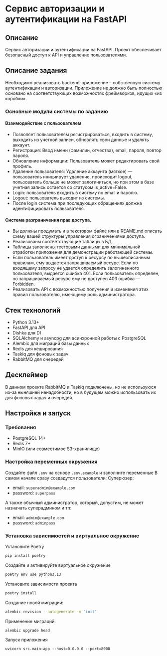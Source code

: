 # Сервис авторизации и аутентификации на FastAPI

## Описание
Сервис авторизации и аутентификации на FastAPI. Проект обеспечивает безопасный доступ к API и управление пользователями.

## Описание задания
Необходимо реализовать backend-приложение – собственную систему аутентификации и авторизации. Приложение не должно быть полностью основано на соответствующих возможностях фреймворков, идущих «из коробки».

### Основные модули системы по заданию

#### Взаимодействие с пользователем
*	Позволяет пользователям регистрироваться, входить в систему, выходить из учетной записи, обновлять свои данные и удалять аккаунт.
*	Регистрация: Ввод имени (фамилии, отчества), email, пароля, повтор пароля.
*	Обновление информации: Пользователь может редактировать свой профиль.
*	Удаление пользователя: Удаление аккаунта (мягкое) — пользователь инициирует удаление, происходит logout, пользователь больше не может залогиниться, но при этом в базе учетная запись остается со статусом is_active=False.
*	Login: пользователь входить в систему по email и паролю.
*	Logout: пользователь выходит из системы.
* После login система при последующих обращениях должна идентифицировать пользователя.

#### Система разграничения прав доступа. 
*	Вы должны продумать и в текстовом файле или в REAME.md описать схему вашей структуры управления ограничениями доступа.
*	Реализованы соответствующие таблицы в БД.
*	Таблицы заполнены тестовыми данными для минимальной отработки приложения для демонстрации работающей системы.
*	Если пользователь имеет доступ к ресурсу по вышеописанным правилам, ему выдается запрашиваемый ресурс. Если по входящему запросу не удается определить залогиненного пользователя, выдается ошибка 401. Если пользователь определен, но запрашиваемый ресурс ему не доступен 403 ошибка — Forbidden. 
*	Реализовать API с возможностью получения и изменения этих правил пользователю, имеющему роль администратора.


## Стек технологий
- Python 3.13+
- FastAPI для API
- Dishka для DI
- SQLAlchemy и asyncpg для асинхронной работы с PostgreSQL
- Alembic для миграций базы данных
- Redis для кеширования
- Taskiq для фоновых задач
- RabbitMQ для очередей

## Десклеймер
В данном проекте RabbitMQ и Taskiq подключены, но не используюся из-за ныняшней ненадобности, но в будущем можно использовать их для фоновых задач и очередей.

## Настройка и запуск

### Требования
- PostgreSQL 14+
- Redis 7+
- MinIO (или совместимое S3-хранилище)

### Настройка переменных окружения
Создайте файл `.env` на основе `.env.example` и заполните переменные
В самом начале сразу создадутся пользователи:
Суперюзер:
- email: `superadmin@example.com`
- password: `superpass`

А также обычный администратор, который, допустим, не может назначать суперадмином и тп:
- email: `admin@example.com`
- password: `adminpass`


### Установка зависимостей и виртуальное окружение

Установите Poetry

```bash
pip install poetry
```

Создайте и активируйте виртуальное окружение

```bash
poetry env use python3.13
```

Установите зависимости проекта

```bash
poetry install
```

Создание новой миграции:
```bash
alembic revision --autogenerate -m "init"
```

Применение миграций:
```bash
alembic upgrade head
```

Запуск приложения

```shell
uvicorn src.main:app --host=0.0.0.0 --port=8000
```

